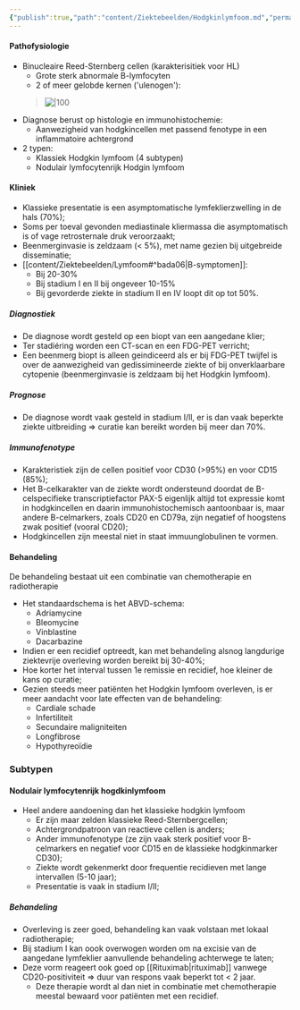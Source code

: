 ```yaml
---
{"publish":true,"path":"content/Ziektebeelden/Hodgkinlymfoom.md","permalink":"/content/ziektebeelden/hodgkinlymfoom/","title":"Hodgkinlymfoom","tags":["Oncologie/Hemato-oncologie","Interne_geneeskunde/Hematologie","Ziektebeeld"]}
---
```




#### Pathofysiologie
- Binucleaire Reed-Sternberg cellen (karakterisitiek voor HL)
	- Grote sterk abnormale B-lymfocyten
	- 2 of meer gelobde kernen ('ulenogen'): 
	> ![|100](https://i.imgur.com/M9IddMY.png)
- Diagnose berust op histologie en immunohistochemie:
	- Aanwezigheid van hodgkincellen met passend fenotype in een inflammatoire achtergrond
- 2 typen:
	- Klassiek Hodgkin lymfoom (4 subtypen)
	- Nodulair lymfocytenrijk Hodgin lymfoom

#### Kliniek
- Klassieke presentatie is een asymptomatische lymfeklierzwelling in de hals (70%);
- Soms per toeval gevonden mediastinale kliermassa  die asymptomatisch is of vage retrosternale druk veroorzaakt;
- Beenmerginvasie is zeldzaam (< 5%), met name gezien bij uitgebreide disseminatie;
- [[content/Ziektebeelden/Lymfoom#^bada06\|B-symptomen]]:
	- Bij 20-30%
	- Bij stadium I en II bij ongeveer 10-15%
	- Bij gevorderde ziekte in stadium Il en IV loopt dit op tot 50%. 

#####  Diagnostiek
- De diagnose wordt gesteld op een biopt van een aangedane klier; 
- Ter stadiéring worden een CT-scan en een FDG-PET verricht; 
- Een beenmerg biopt is alleen geindiceerd als er bij FDG-PET twijfel is over de aanwezigheid van gedissimineerde ziekte of bij onverklaarbare cytopenie (beenmerginvasie is zeldzaam bij het Hodgkin lymfoom).


##### Prognose
- De diagnose wordt vaak gesteld in stadium I/ll, er is dan vaak beperkte ziekte uitbreiding => curatie kan bereikt worden bij meer dan 70%. 

##### Immunofenotype
- Karakteristiek zijn de cellen positief voor CD30 (>95%) en voor CD15 (85%);
- Het B-celkarakter van de ziekte wordt ondersteund doordat de B-celspecifieke transcriptiefactor PAX-5 eigenlijk altijd tot expressie komt in hodgkincellen en daarin immunohistochemisch aantoonbaar is, maar andere B-celmarkers, zoals CD20 en CD79a, zijn negatief of hoogstens zwak positief (vooral CD20);
- Hodgkincellen zijn meestal niet in staat immuunglobulinen te vormen. 


#### Behandeling
De behandeling bestaat uit een combinatie van chemotherapie en radiotherapie
- Het standaardschema is het ABVD-schema: 
	- Adriamycine 
	- Bleomycine
	- Vinblastine
	- Dacarbazine 
- Indien er een recidief optreedt, kan met behandeling alsnog langdurige ziektevrije overleving worden bereikt bij 30-40%;
- Hoe korter het interval tussen 1e remissie en recidief, hoe kleiner de kans op curatie; 
- Gezien steeds meer patiënten het Hodgkin lymfoom overleven, is er meer aandacht voor late effecten van de behandeling:
	- Cardiale schade 
	- Infertiliteit
	- Secundaire maligniteiten
	- Longfibrose
	- Hypothyreoïdie

### Subtypen
#### Nodulair lymfocytenrijk hogdkinlymfoom
- Heel andere aandoening dan het klassieke hodgkin lymfoom
	- Er zijn maar zelden klassieke Reed-Sternbergcellen;
	- Achtergrondpatroon van reactieve cellen is anders;
	- Ander immunofenotype (ze zijn vaak sterk positief voor B-celmarkers en negatief voor CD15 en de klassieke hodgkinmarker CD30);
	- Ziekte wordt gekenmerkt door frequentie recidieven met lange intervallen (5-10 jaar);
	- Presentatie is vaak in stadium I/II;

##### Behandeling
- Overleving is zeer goed, behandeling kan vaak volstaan met lokaal radiotherapie;
- Bij stadium I kan oook overwogen worden om na excisie van de aangedane lymfeklier aanvullende behandeling achterwege te laten;
- Deze vorm reageert ook goed op [[Rituximab\|rituximab]] vanwege CD20-positiviteit => duur van respons vaak beperkt tot < 2 jaar. 
	- Deze therapie wordt al dan niet in combinatie met chemotherapie meestal bewaard voor patiënten met een recidief. 




